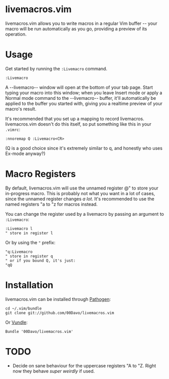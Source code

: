 # livemacros.vim

livemacros.vim allows you to write macros in a regular Vim buffer -- your macro
will be run automatically as you go, providing a preview of its operation.

# Usage

Get started by running the `:Livemacro` command.

    :Livemacro

A --livemacro-- window will open at the bottom of your tab page. Start typing
your macro into this window; when you leave Insert mode or apply a Normal mode
command to the --livemacro-- buffer, it'll automatically be applied to the
buffer you started with, giving you a realtime preview of your macro's result.

It's recommended that you set up a mapping to record livemacros. livemacros.vim
doesn't do this itself, so put something like this in your `.vimrc`:

    :nnoremap Q :Livemacro<CR>

(Q is a good choice since it's extremely similar to q, and honestly who uses
Ex-mode anyway?)

# Macro Registers

By default, livemacros.vim will use the unnamed register @" to store your
in-progress macro. This is probably not what you want in a lot of cases, since
the unnamed register changes *a lot*. It's recommended to use the named
registers "a to "z for macros instead.

You can change the register used by a livemacro by passing an argument to
`:Livemacro`:

    :Livemacro l
    " store in register l

Or by using the `"` prefix:

    "q:Livemacro
    " store in register q
    " or if you bound Q, it's just:
    "qQ

# Installation

livemacros.vim can be installed through [Pathogen](https://github.com/tpope/vim-pathogen):

    cd ~/.vim/bundle
    git clone git://github.com/00Davo/livemacros.vim

Or [Vundle](https://github.com/gmarik/vundle):

    Bundle '00Davo/livemacros.vim'

# TODO

* Decide on sane behaviour for the uppercase registers "A to "Z. Right now they
  behave *super weirdly* if used.
